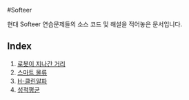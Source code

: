 #Softeer

현대 Softeer 연습문제들의 소스 코드 및 해설을 적어놓은 문서입니다.

## Index

1. [로봇이 지나간 거리](https://softeer.ai/practice/info.do?eventIdx=1&psProblemId=577)
2. [스마트 물류](https://softeer.ai/practice/info.do?eventIdx=1&psProblemId=414)
3. [H-클린알파](https://softeer.ai/practice/info.do?eventIdx=1&psProblemId=423)
4. [성적평균](https://softeer.ai/practice/info.do?eventIdx=1&psProblemId=389)


### 
